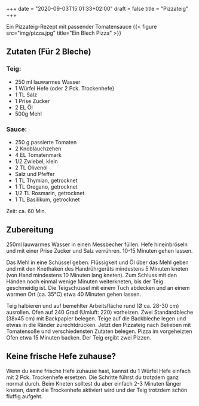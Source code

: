 +++
date = "2020-09-03T15:01:33+02:00"
draft = false
title = "Pizzateig"
+++

Ein Pizzateig-Rezept mit passender Tomatensauce
{{< figure src="img/pizza.jpg" title="Ein Blech Pizza" >}}

<!--more-->
## Zutaten (Für 2 Bleche)

### Teig:
- 250 ml lauwarmes Wasser
- 1 Würfel Hefe (oder 2 Pck. Trockenhefe)
- 1 TL Salz
- 1 Prise Zucker
- 2 EL Öl
- 500g Mehl

### Sauce:
- 250 g passierte Tomaten
- 2 Knoblauchzehen
- 4 EL Tomatenmark
- 1/2 Zwiebel, klein
- 2 TL Olivenöl
- Salz und Pfeffer
- 1 TL Thymian, getrocknet
- 1 TL Oregano, getrocknet
- 1/2 TL Rosmarin, getrocknet
- 1 TL Basilikum, getrocknet

Zeit: ca. 60 Min.


## Zubereitung
250ml lauwarmes Wasser in einen Messbecher füllen. Hefe hineinbröseln und mit einer Prise Zucker und Salz verrühren. 10-15 Minuten gehen lassen.

Das Mehl in eine Schüssel geben. Flüssigkeit und Öl über das Mehl geben und mit den Knethaken des Handrührgeräts mindestens 5 Minuten kneten (von Hand mindestens 10 Minuten lang kneten). Zum Schluss mit den Händen noch einmal wenige Minuten weiterkneten, bis der Teig geschmeidig ist. Die Teigschüssel mit einem Tuch abdecken und an einem warmen Ort (ca. 35°C) etwa 40 Minuten gehen lassen.

Teig halbieren und auf bemehlter Arbeitsfläche rund (Ø ca. 28-30 cm)  ausrollen. Ofen auf 240 Grad (Umluft: 220) vorheizen. Zwei Standardbleche (38x45 cm) mit Backpapier belegen. Teige auf die Backbleche legen und etwas in die Ränder zurechtdrücken. Jetzt den Pizzateig nach Belieben mit Tomatensoße und verschiedensten Zutaten belegen. Pizza im vorgeheizten Ofen etwa 15 Minuten backen. Der Teig ergibt zwei Pizzen.

## Keine frische Hefe zuhause?
Wenn du keine frische Hefe zuhause hast, kannst du 1 Würfel Hefe einfach mit 2 Pck. Trockenhefe ersetzen. Die Schritte führst du trotzdem ganz normal durch. Beim Kneten solltest du aber einfach 2-3 Minuten länger kneten, damit die Trockenhefe aktiviert wird und der Teig trotzdem schön fluffig aufgeht.